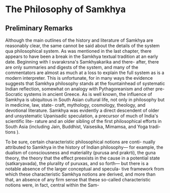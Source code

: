 # The Philosophy of Samkhya

## Preliminary Remarks

Although the main outlines of the history and literature of Samkhya are reasonably clear, the same cannot be said about the details of the system qua philosophical system. As was mentioned in the last chapter, there appears to have been a break in the Samkhya textual tradition  at an early date. Beginning with I svarakrsna's Samkhyakarika and there- after, there are only summaries and digests of the system, and many  of the commentators are almost as much at a loss to explain the full system as is a modern interpreter. This is unfortunate, for in many ways the evidence suggests that Samkhya philosophy stands at the fountainhead of systematic Indian reflection, somewhat on analogy with Pythagoreanism and other pre-Socratic systems in ancient Greece. As is well known, the influence of Samkhya is ubiquitous in South  Asian cultural life, not only in philosophy but in medicine, law, state- craft, mythology, cosmology, theology, and devotional literature.  Samkhya was evidently a direct descendent of older and unsystematic  Upanisadic speculation, a precursor of much of India's scientific lite- rature and an older sibling of the first philosophical efforts in South  Asia (including Jain, Buddhist, Vaisesika, Mimamsa, and Yoga tradi- tions ).

To be sure, certain characteristic philosophical notions are conti- nually attributed to Samkhya in the history of Indian philosophy—  for example, the dualism of consciousness and materiality (purusa and prakrti), the guna theory, the theory that the effect preexists in the cause in a potential state (satkaryavada), the plurality of puruxas, and so forth—  but there is a notable absence of the larger conceptual and specula- tive framework from which these characteristic Samkhya notions are  derived, and more than that, an absence of any firm sense that these so-called characteristic notions were, in fact, central within the Sam-
